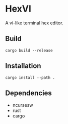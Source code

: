 # HexVI

A vi-like terminal hex editor.

## Build

`cargo build --release`

## Installation

`cargo install --path .`

## Dependencies

- ncursesw
- rust
- cargo
